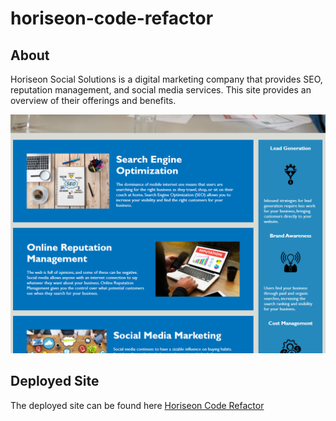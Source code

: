 # horiseon-code-refactor

## About

Horiseon Social Solutions is a digital marketing company that provides SEO, reputation management, and social media services. This site provides an overview of their offerings and benefits.

![Homepage](./assets/images/homepage.PNG)

## Deployed Site

The deployed site can be found here [Horiseon Code Refactor](https://matthale11.github.io/horiseon-code-refactor/)